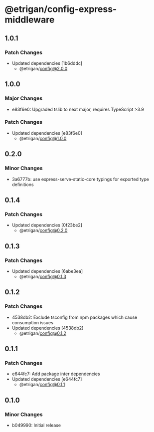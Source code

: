 # @etrigan/config-express-middleware

## 1.0.1

### Patch Changes

- Updated dependencies [1b6dddc]
  - @etrigan/config@2.0.0

## 1.0.0

### Major Changes

- e83f6e0: Upgraded tslib to next major, requires TypeScript >3.9

### Patch Changes

- Updated dependencies [e83f6e0]
  - @etrigan/config@1.0.0

## 0.2.0

### Minor Changes

- 3a6777b: use express-serve-static-core typings for exported type definitions

## 0.1.4

### Patch Changes

- Updated dependencies [0f23be2]
  - @etrigan/config@0.2.0

## 0.1.3

### Patch Changes

- Updated dependencies [6abe3ea]
  - @etrigan/config@0.1.3

## 0.1.2

### Patch Changes

- 4538db2: Exclude tsconfig from npm packages which cause consumption issues
- Updated dependencies [4538db2]
  - @etrigan/config@0.1.2

## 0.1.1

### Patch Changes

- e644fc7: Add package inter dependencies
- Updated dependencies [e644fc7]
  - @etrigan/config@0.1.1

## 0.1.0

### Minor Changes

- b049990: Initial release
